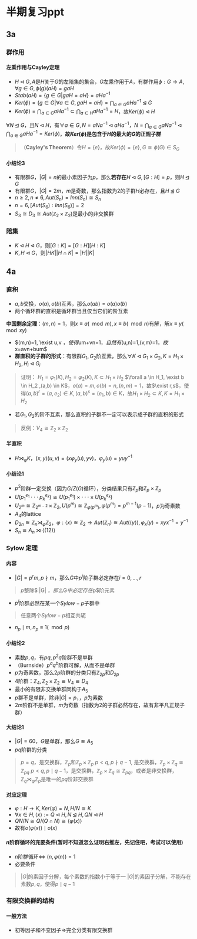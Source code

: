 # 半期复习ppt

## 3a

### 群作用

#### 左乘作用与Cayley定理

+ $H \lhd G, A$是$H$关于$G$的左陪集的集合，$G$左乘作用于$A$，有群作用$\phi: G \to A, \forall g \in G, \phi(g)(aH)=gaH$
+ $Stab(aH)=\{g\in G| gaH=aH\}=aHa^{-1}$
+ $Ker(\phi)=\{g \in G|\forall a \in G , gaH=aH\}= \bigcap_{a \in G}aHa^{-1}\unlhd G$
+ $Ker(\phi)=\bigcap_{a \in G}aHa^{-1} \subset \bigcap_{a\in H} aHa^{-1} =H$，故$Ker(\phi) \lhd H$

$\forall N \unlhd G$，且$N \lhd H$，有$\forall a\in G, N=aNa^{-1} \lhd aHa^{-1}$，$N=\bigcap_{a\in G} aNa^{-1} \lhd \bigcap_{a \in G}aHa^{-1} =Ker(\phi)$，**故$Ker(\phi)$是包含于$H$的最大的$G$的正规子群**

> （**Cayley's Theorem**）令$H=\{e\}$，故$Ker(\phi)=\{e\}, G \cong \phi(G) \in S_{G}$

#### 小结论3

+ 有限群$G$，$|G|=n$的最小素因子为$p$，那么**若存在**$H \lhd G, [G:H]=p$，则$H \unlhd G$
+ 有限群$G$，$|G|=2m$，$m$是奇数，那么指数为$2$的子群$H$必存在，且$H \unlhd G$
+ $n \geq 2, n \neq 6, Aut(S_n)=Inn(S_n)\cong S_n$
+ $n=6, [Aut(S_6):Inn(S_6)]=2$
+ $S_3 \cong D_3 \cong Aut(\mathbb{Z}_2 \times \mathbb{Z}_2)$是最小的非交换群

### 陪集

+ $K \lhd H \lhd G$，则$[G:K]=[G:H][H:K]$
+ $K,H \lhd G$，则$|HK||H\cap K|=|H||K|$

## 4a

### 直积

+ $a,b$交换，$o(a),o(b)$互素，那么$o(ab)=o(a)o(b)$
+ 两个循环群的直积是循环群当且仅当它们的阶互素

**中国剩余定理**：$(m,n)=1$，则$x\equiv a(\mod m), x\equiv b(\mod n)$有解，解$x\equiv y(\mod xy)$

+ $(m,n)=1, \exist u,v $，使得$um+vn=1$，自然有$(u,n)=1,(v,m)=1$，故$x=avn+bum$
+ **群直积的子群的形式**：有限群$G_1,G_2$阶互素，那么$\forall K \lhd G_1 \times G_2, K=H_1 \times H_2, H_i \lhd G_i$

> 证明：
> $H_1=\varphi_1(K),H_2=\varphi_2(K), K \subset H_1 \times H_2$
> $\forall a \in H_1, \exist b \in H_2 ,(a,b) \in K$，$o(a)=m, o(b)=n, (n,m)=1$，故$\exist r,s$，使得$(a,b)^r=(a,e_2)\in K, (a,b)^s=(e_1,b)\in K$，故$H_1 \times H_2 \subset K, K=H_1 \times H_2$

+ 若$G_1,G_2$的阶不互素，那么直积的子群不一定可以表示成子群的直积的形式

> 反例：$V_4 \cong \mathbb{Z}_2 \times \mathbb{Z}_2$

#### 半直积

+ $H \rtimes_{\varphi} K$，$(x,y)(u,v)=(x\varphi_y(u),yv)$，$\varphi_y(u)=yuy^{-1}$

#### 小结论1

+ $p^2$阶群一定交换（因为$G/Z(G)$循环），分类结果只有$\mathbb{Z}_p$和$\mathbb{Z}_p \times \mathbb{Z}_p$
+ $U(p_1^{e_1} \cdot \cdot \cdot p_k^{e_k})  \cong U(p_1^{e_1}) \times  \cdot \cdot \cdot \times U(p_k^{e_k})$
+ $U_{2^m}\cong \mathbb{Z}_{2^{m-2}}\times \mathbb{Z}_2, U(p^m)\cong \mathbb{Z}_{\varphi(p^m)}, \varphi(p^m)=p^{m-1}(p-1)$，$p$为奇素数
+ $A_4$的lattice
+ $D_{2n} \cong \mathbb{Z}_n \rtimes_{\varphi} \mathbb{Z}_2$，$\varphi: \langle x \rangle \cong\mathbb{Z}_2 \to Aut(\mathbb{Z}_n)\cong Aut(\langle y \rangle), \varphi_x(y)=xyx^{-1}=y^{-1}$
+ $S_n \cong A_n \rtimes \langle (12) \rangle$

### Sylow 定理

#### 内容

+ $|G|=p^rm, p \nmid m$，那么$G$中$p^i$阶子群必定存在$i=0,...,r$

> $p$整除$  |G| $，那么$G$中必定存在$p$阶元素

+ $p^i$阶群必然在某一个$Sylow-p$子群中

> 任意两个$Sylow-p$相互共轭

+ $n_p \mid m, n_p \equiv 1 (\mod p)$

#### 小结论2

+ 素数$p,q$，有$pq, p^2q$阶群不是单群
+ （Burnside）$p^aq^b$阶群可解，从而不是单群
+ $p$为奇素数，那么$2p$阶群的分类只有$\mathbb{Z}_{2p}$和$D_{2p}$
+ $4$阶群：$\mathbb{Z}_4, \mathbb{Z}_2 \times \mathbb{Z}_2 \cong V_4 \cong D_4$
+ 最小的有限非交换单群同构于$A_5$
+ $p$群不是单群，除非$|G|=p$，，$p$为素数
+ $2m$阶群不是单群，$m$为奇数（指数为2的子群必然存在，故有非平凡正规子群）

#### 大结论1

+ $|G|=60$，$G$是单群，那么$G \cong A_5$
+ $pq$阶群的分类

> $p=q$，是交换群，$\mathbb{Z}_p$和$\mathbb{Z}_p \times \mathbb{Z}_p$
> $p<q, p \nmid q-1$, 是交换群，$\mathbb{Z}_p \times \mathbb{Z}_{q} \cong \mathbb{Z}_{pq}$
> $p<q, p \mid q-1$，是交换群，$\mathbb{Z}_p \times \mathbb{Z}_{q} \cong \mathbb{Z}_{pq}$，或者是非交换群，$\mathbb{Z}_q \rtimes_{\varphi} \mathbb{Z}_{p}$是唯一的$pq$阶非交换群

#### 对应定理

+ $\varphi : H \to K, Ker(\varphi)=N, H/N \cong K$
+ $\forall x\in H , \langle x \rangle := Q\lhd H, N \unlhd H, QN\lhd H$
+ $QN/N \cong Q/ (Q \cap N) \cong \langle \varphi(x) \rangle$
+ 故有$o(\varphi(x))\mid o(x)$

#### $n$阶群循环的充要条件(暂时不知道怎么证明右推左，先记住吧，考试可以使用)

+ $n$阶群循环$\iff$ $(n, \varphi(n))=1$
+ 必要条件

> $|G|$的素因子分解，每个素数的指数小于等于一
> $|G|$的素因子分解，不能存在素数$p,q$，使得$p \mid q-1$

### 有限交换群的结构

#### 一般方法

+ 初等因子和不变因子$\Rightarrow$完全分类有限交换群
